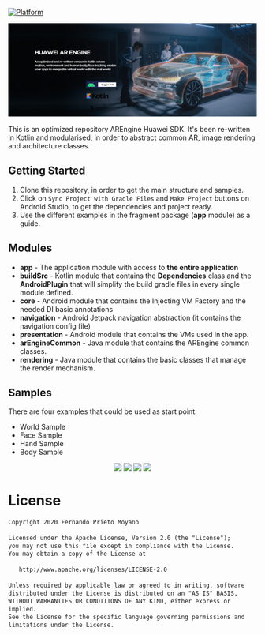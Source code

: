 [![Platform](https://img.shields.io/badge/platform-android-brightgreen)](https://developer.android.com/reference)

<img src="art/AR-Banner.jpg"/>

This is an optimized repository AREngine Huawei SDK. It's been re-written in Kotlin and modularised, in order to abstract common AR, image rendering and architecture classes.

## Getting Started

1. Clone this repository, in order to get the main structure and samples.
2. Click on ```Sync Project with Gradle Files``` and ```Make Project``` buttons on Android Studio, to get the dependencies and project ready.
3. Use the different examples in the fragment package (<b>app</b> module) as a guide.

## Modules

* **app** - The application module with access to **the entire application**
* **buildSrc** - Kotlin module that contains the **Dependencies** class and the **AndroidPlugin** that will simplify the build gradle files in every single module defined.
* **core** - Android module that contains the Injecting VM Factory and the needed DI basic annotations
* **navigation** - Android Jetpack navigation abstraction (it contains the navigation config file)
* **presentation** - Android module that contains the VMs used in the app.
* **arEngineCommon** - Java module that contains the AREngine common classes.
* **rendering** - Java module that contains the basic classes that manage the render mechanism.

## Samples

There are four examples that could be used as start point:
* World Sample
* Face Sample
* Hand Sample
* Body Sample

<p align="center">
    <img src="art/World-AR.gif"/>
    <img src="art/Face-AR.gif"/>
    <img src="art/Hand-AR.gif"/>
    <img src="art/Body-AR.gif"/>
</p>


#  License

    Copyright 2020 Fernando Prieto Moyano

    Licensed under the Apache License, Version 2.0 (the "License");
    you may not use this file except in compliance with the License.
    You may obtain a copy of the License at

       http://www.apache.org/licenses/LICENSE-2.0

    Unless required by applicable law or agreed to in writing, software
    distributed under the License is distributed on an "AS IS" BASIS,
    WITHOUT WARRANTIES OR CONDITIONS OF ANY KIND, either express or implied.
    See the License for the specific language governing permissions and
    limitations under the License.